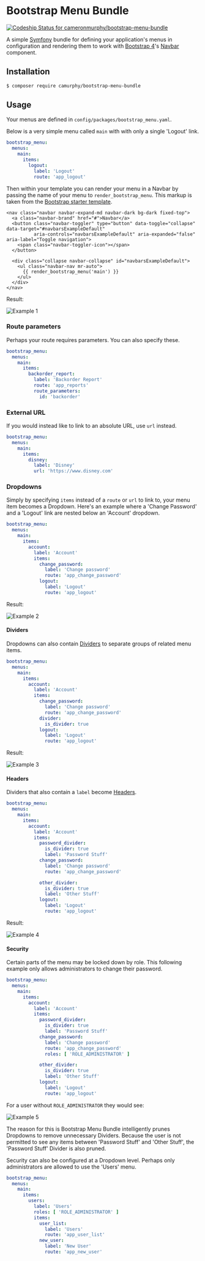 Bootstrap Menu Bundle
=====================
[![Codeship Status for cameronmurphy/bootstrap-menu-bundle](https://app.codeship.com/projects/bc4e2190-2c19-0137-e09f-1694ad127b99/status?branch=master)](https://app.codeship.com/projects/331254)

A simple [Symfony](https://symfony.com/) bundle for defining your application's menus in configuration and rendering them to work with
[Bootstrap 4](https://getbootstrap.com/docs)'s [Navbar](https://getbootstrap.com/docs/4.4/components/navbar) component.

Installation
------------
```bash
$ composer require camurphy/bootstrap-menu-bundle
```

Usage
-----
Your menus are defined in `config/packages/bootstrap_menu.yaml`.

Below is a very simple menu called `main` with with only a single 'Logout' link.
```yaml
bootstrap_menu:
  menus:
    main:
      items:
        logout:
          label: 'Logout'
          route: 'app_logout'
```

Then within your template you can render your menu in a Navbar by passing the name of your menu to `render_bootstrap_menu`. This markup is
taken from the [Bootstrap starter template](https://getbootstrap.com/docs/4.3/examples/starter-template/).
```twig
<nav class="navbar navbar-expand-md navbar-dark bg-dark fixed-top">
  <a class="navbar-brand" href="#">Navbar</a>
  <button class="navbar-toggler" type="button" data-toggle="collapse" data-target="#navbarsExampleDefault"
          aria-controls="navbarsExampleDefault" aria-expanded="false" aria-label="Toggle navigation">
    <span class="navbar-toggler-icon"></span>
  </button>

  <div class="collapse navbar-collapse" id="navbarsExampleDefault">
    <ul class="navbar-nav mr-auto">
      {{ render_bootstrap_menu('main') }}
    </ul>
  </div>
</nav>
```
Result:

![Example 1](https://user-images.githubusercontent.com/1300032/54358791-4f00fb00-46b5-11e9-817c-4b8101305a2b.png)

### Route parameters
Perhaps your route requires parameters. You can also specify these.
```yaml
bootstrap_menu:
  menus:
    main:
      items:
        backorder_report:
          label: 'Backorder Report'
          route: 'app_reports'
          route_parameters:
            id: 'backorder'
```

### External URL
If you would instead like to link to an absolute URL, use `url` instead.
```yaml
bootstrap_menu:
  menus:
    main:
      items:
        disney:
          label: 'Disney'
          url: 'https://www.disney.com'
```

### Dropdowns
Simply by specifying `items` instead of a `route` or `url` to link to, your menu item becomes a Dropdown. Here's an example where a
'Change Password' and a 'Logout' link are nested below an 'Account' dropdown.
```yaml
bootstrap_menu:
  menus:
    main:
      items:
        account:
          label: 'Account'
          items:
            change_password:
              label: 'Change password'
              route: 'app_change_password'
            logout:
              label: 'Logout'
              route: 'app_logout'
```
Result:

![Example 2](https://user-images.githubusercontent.com/1300032/54359374-9fc52380-46b6-11e9-9c0c-bea934d9f0a2.png)

#### Dividers
Dropdowns can also contain [Dividers](https://getbootstrap.com/docs/4.3/components/dropdowns/#dividers) to separate groups of related menu
items.
```yaml
bootstrap_menu:
  menus:
    main:
      items:
        account:
          label: 'Account'
          items:
            change_password:
              label: 'Change password'
              route: 'app_change_password'
            divider:
              is_divider: true
            logout:
              label: 'Logout'
              route: 'app_logout'
```
Result:

![Example 3](https://user-images.githubusercontent.com/1300032/54359921-bf108080-46b7-11e9-8101-faf2526697ef.png)

#### Headers
Dividers that also contain a `label` become [Headers](https://getbootstrap.com/docs/4.3/components/dropdowns/#headers).
```yaml
bootstrap_menu:
  menus:
    main:
      items:
        account:
          label: 'Account'
          items:
            password_divider:
              is_divider: true
              label: 'Password Stuff'
            change_password:
              label: 'Change password'
              route: 'app_change_password'

            other_divider:
              is_divider: true
              label: 'Other Stuff'
            logout:
              label: 'Logout'
              route: 'app_logout'
```
Result:

![Example 4](https://user-images.githubusercontent.com/1300032/54360188-73120b80-46b8-11e9-9af7-6150182b8243.png)

#### Security
Certain parts of the menu may be locked down by role. This following example only allows administrators to change their password.
```yaml
bootstrap_menu:
  menus:
    main:
      items:
        account:
          label: 'Account'
          items:
            password_divider:
              is_divider: true
              label: 'Password Stuff'
            change_password:
              label: 'Change password'
              route: 'app_change_password'
              roles: [ 'ROLE_ADMINISTRATOR' ]

            other_divider:
              is_divider: true
              label: 'Other Stuff'
            logout:
              label: 'Logout'
              route: 'app_logout'
```
For a user without `ROLE_ADMINISTRATOR` they would see:

![Example 5](https://user-images.githubusercontent.com/1300032/54361573-60e59c80-46bb-11e9-89db-669a02f4b82b.png)

The reason for this is Bootstrap Menu Bundle intelligently prunes Dropdowns to remove unnecessary Dividers. Because the user is not
permitted to see any items between 'Password Stuff' and 'Other Stuff', the 'Password Stuff' Divider is also pruned.

Security can also be configured at a Dropdown level. Perhaps only administrators are allowed to use the 'Users' menu.
```yaml
bootstrap_menu:
  menus:
    main:
      items:
        users:
          label: 'Users'
          roles: [ 'ROLE_ADMINISTRATOR' ]
          items:
            user_list:
              label: 'Users'
              route: 'app_user_list'
            new_user:
              label: 'New User'
              route: 'app_new_user'
```

